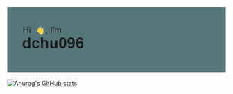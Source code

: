![header](/header.png)

[![Anurag's GitHub stats](https://github-readme-stats.vercel.app/api?username=dchu096)](https://github.com/anuraghazra/github-readme-stats)
